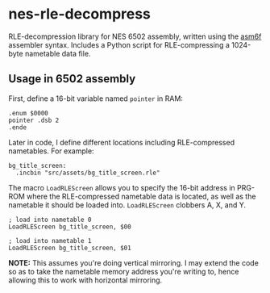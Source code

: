 # nes-rle-decompress
RLE-decompression library for NES 6502 assembly, written using the [asm6f][asm6f] assembler
syntax. Includes a Python script for RLE-compressing a 1024-byte nametable data file.

## Usage in 6502 assembly
First, define a 16-bit variable named `pointer` in RAM:

```
.enum $0000
pointer .dsb 2
.ende
```

Later in code, I define different locations including RLE-compressed nametables.
For example:

```
bg_title_screen:
  .incbin "src/assets/bg_title_screen.rle"
```

The macro `LoadRLEScreen` allows you to specify the 16-bit address in PRG-ROM
where the RLE-compressed nametable data is located, as well as the nametable
it should be loaded into. `LoadRLEScreen` clobbers A, X, and Y.

```
; load into nametable 0
LoadRLEScreen bg_title_screen, $00

; load into nametable 1
LoadRLEScreen bg_title_screen, $01
```

**NOTE:** This assumes you're doing vertical mirroring. I may extend the code so
as to take the nametable memory address you're writing to, hence allowing this
to work with horizontal mirroring.

[asm6f]: https://github.com/freem/asm6f
